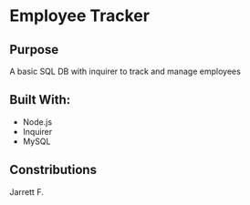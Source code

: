 # Employee Tracker

## Purpose
A basic SQL DB with inquirer to track and manage employees

## Built With: 
* Node.js
* Inquirer
* MySQL

## Constributions
Jarrett F.
